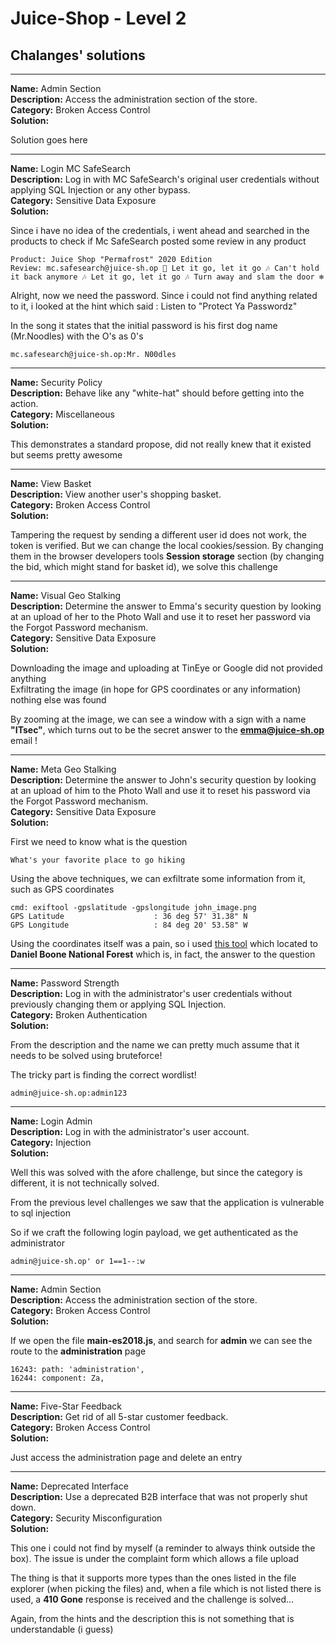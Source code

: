 # Juice-Shop - Level 2

## Chalanges' solutions

<hr>

**Name:** Admin Section </br>
**Description:** Access the administration section of the store. </br> 
**Category:**  Broken Access Control </br>
**Solution:**
<p>
Solution goes here
</p>

<hr>

**Name:**  Login MC SafeSearch </br>
**Description:** Log in with MC SafeSearch's original user credentials without applying SQL Injection or any other bypass. </br> 
**Category:**  Sensitive Data Exposure  </br>
**Solution:**
<p>

Since i have no idea of the credentials, i went ahead and searched in the products to check if Mc SafeSearch posted some review in any product <br>
```
Product: Juice Shop "Permafrost" 2020 Edition
Review: mc.safesearch@juice-sh.op 🧊 Let it go, let it go 🎶 Can't hold it back anymore 🎶 Let it go, let it go 🎶 Turn away and slam the door ❄️
```

Alright, now we need the password. Since i could not find anything related to it, i looked at the hint which said : Listen to "Protect Ya Passwordz" <br>

In the song it states that the initial password is his first dog name (Mr.Noodles) with the O's as 0's

```
mc.safesearch@juice-sh.op:Mr. N00dles
```
</p>

<hr>

**Name:** Security Policy </br>
**Description:**  Behave like any "white-hat" should before getting into the action.</br> 
**Category:**  Miscellaneous</br>
**Solution:**
<p>
This demonstrates a standard propose, did not really knew that it existed but seems pretty awesome
</p>

<hr>

**Name:**  View Basket</br>
**Description:**  View another user's shopping basket. </br> 
**Category:**  Broken Access Control</br>
**Solution:**
<p>

Tampering the request by sending a different user id does not work, the token is verified. But we can change the local cookies/session. By changing them in the browser developers tools **Session storage** section (by changing the bid, which might stand for basket id), we solve this challenge 

</p>

<hr>

**Name:**  Visual Geo Stalking</br>
**Description:**  Determine the answer to Emma's security question by looking at an upload of her to the Photo Wall and use it to reset her password via the Forgot Password mechanism. </br> 
**Category:** Sensitive Data Exposure </br>
**Solution:**
<p>

Downloading the image and uploading at TinEye or Google did not provided anything <br>
Exfiltrating the image (in hope for GPS coordinates or any information) nothing else was found <br>

By zooming at the image, we can see a window with a sign with a name **"ITsec"**, which turns out to be the secret answer to the **emma@juice-sh.op** email ! <br>

</p>

<hr>

**Name:**  Meta Geo Stalking </br>
**Description:**  Determine the answer to John's security question by looking at an upload of him to the Photo Wall and use it to reset his password via the Forgot Password mechanism. </br> 
**Category:** Sensitive Data Exposure </br>
**Solution:**
<p>

First we need to know what is the question
```
What's your favorite place to go hiking
```

Using the above techniques, we can exfiltrate some information from it, such as GPS coordinates

```
cmd: exiftool -gpslatitude -gpslongitude john_image.png
GPS Latitude                    : 36 deg 57' 31.38" N
GPS Longitude                   : 84 deg 20' 53.58" W
```

Using the coordinates itself was a pain, so i used [this tool](https://tool.geoimgr.com/) which located to **Daniel Boone National Forest** which is, in fact, the answer to the question

</p>

<hr>

**Name:** Password Strength </br>
**Description:** Log in with the administrator's user credentials without previously changing them or applying SQL Injection. </br> 
**Category:**  Broken Authentication </br>
**Solution:**
<p>

From the description and the name we can pretty much assume that it needs to be solved using bruteforce! <br>

The tricky part is finding the correct wordlist! 

```
admin@juice-sh.op:admin123
```

</p>

<hr>

**Name:** Login Admin </br>
**Description:**  Log in with the administrator's user account. </br> 
**Category:** Injection  </br>
**Solution:**
<p>

Well this was solved with the afore challenge, but since the category is different, it is not technically solved. <br>

From the previous level challenges we saw that the application is vulnerable to sql injection <br>

So if we craft the following login payload, we get authenticated as the administrator

```
admin@juice-sh.op' or 1==1--:w
```

</p>

<hr>

**Name:** Admin Section </br>
**Description:** Access the administration section of the store. </br> 
**Category:**  Broken Access Control </br>
**Solution:**
<p>

If we open the file **main-es2018.js**, and search for **admin** we can see the route to the **administration** page 

```
16243: path: 'administration',
16244: component: Za,
```

</p>

<hr>

**Name:**        Five-Star Feedback   </br>
**Description:** Get rid of all 5-star customer feedback.   </br> 
**Category:**    Broken Access Control   </br>
**Solution:**
<p>

Just access the administration page and delete an entry

</p>


<hr>

**Name:**         Deprecated Interface  </br>
**Description:**  Use a deprecated B2B interface that was not properly shut down.  </br> 
**Category:**     Security Misconfiguration  </br>
**Solution:**
<p>

This one i could not find by myself (a reminder to always think outside the box). The issue is under the complaint form which allows a file upload <br>

The thing is that it supports more types than the ones listed in the file explorer (when picking the files) and, when a file which is not listed there is used, a **410 Gone** response is received and the challenge is solved... <br>

Again, from the hints and the description this is not something that is understandable (i guess)

</p>


